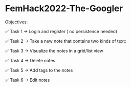 # FemHack2022-The-Googler

Objectives:

✅ Task 1 → Login and register ( no persistence needed)

✅ Task 2 → Take a new note that contains two kinds of text:

✅ Task 3 → Visualize the notes in a grid/list view

✅ Task 4 → Delete notes

✅ Task 5 → Add tags to the notes

✅ Task 6 → Edit notes
